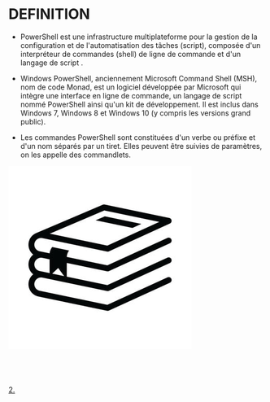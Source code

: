 # DEFINITION
 - PowerShell est une infrastructure multiplateforme pour la gestion de la configuration et de l'automatisation des tâches (script), composée d'un interpréteur de commandes (shell) de ligne de commande et d'un langage de script . 
</ul>

- Windows PowerShell, anciennement Microsoft Command Shell (MSH), nom de code Monad, est un logiciel développée par Microsoft qui intègre une interface en ligne de commande, un langage de script nommé PowerShell ainsi qu'un kit de développement. Il est inclus dans Windows 7, Windows 8 et Windows 10 (y compris les versions grand public).
</ul>

- Les commandes PowerShell sont constituées d'un verbe ou préfixe et d'un nom séparés par un tiret. Elles peuvent être suivies de paramètres, on les appelle des commandlets.



![](Images/book.jpg)
<br/>
<br/>
<br/>
<br/>
<br/>
[2.](https://github.com/Anescoo/Linux/blob/main/Histoire.md)